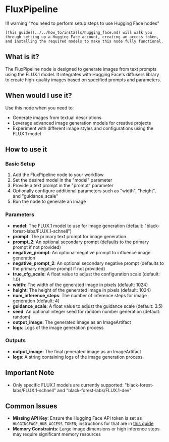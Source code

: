 # FluxPipeline

!!! warning "You need to perform setup steps to use Hugging Face nodes"

    [This guide](../../how_to/installs/hugging_face.md) will walk you through setting up a Hugging Face account, creating an access token, and installing the required models to make this node fully functional.

## What is it?

The FluxPipeline node is designed to generate images from text prompts using the FLUX.1 model. It integrates with Hugging Face's diffusers library to create high-quality images based on specified prompts and parameters.

## When would I use it?

Use this node when you need to:

- Generate images from textual descriptions
- Leverage advanced image generation models for creative projects
- Experiment with different image styles and configurations using the FLUX.1 model

## How to use it

### Basic Setup

1. Add the FluxPipeline node to your workflow
1. Set the desired model in the "model" parameter
1. Provide a text prompt in the "prompt" parameter
1. Optionally configure additional parameters such as "width", "height", and "guidance_scale"
1. Run the node to generate an image

### Parameters

- **model**: The FLUX.1 model to use for image generation (default: "black-forest-labs/FLUX.1-schnell")
- **prompt**: The primary text prompt for image generation
- **prompt_2**: An optional secondary prompt (defaults to the primary prompt if not provided)
- **negative_prompt**: An optional negative prompt to influence image generation
- **negative_prompt_2**: An optional secondary negative prompt (defaults to the primary negative prompt if not provided)
- **true_cfg_scale**: A float value to adjust the configuration scale (default: 1.0)
- **width**: The width of the generated image in pixels (default: 1024)
- **height**: The height of the generated image in pixels (default: 1024)
- **num_inference_steps**: The number of inference steps for image generation (default: 4)
- **guidance_scale**: A float value to adjust the guidance scale (default: 3.5)
- **seed**: An optional integer seed for random number generation (default: random)
- **output_image**: The generated image as an ImageArtifact
- **logs**: Logs of the image generation process

### Outputs

- **output_image**: The final generated image as an ImageArtifact
- **logs**: A string containing logs of the image generation process

## Important Note

- Only specific FLUX.1 models are currently supported: "black-forest-labs/FLUX.1-schnell" and "black-forest-labs/FLUX.1-dev"

## Common Issues

- **Missing API Key**: Ensure the Hugging Face API token is set as `HUGGINGFACE_HUB_ACCESS_TOKEN`; instructions for that are in [this guide](../../how_to/installs/hugging_face.md)
- **Memory Constraints**: Large image dimensions or high inference steps may require significant memory resources
